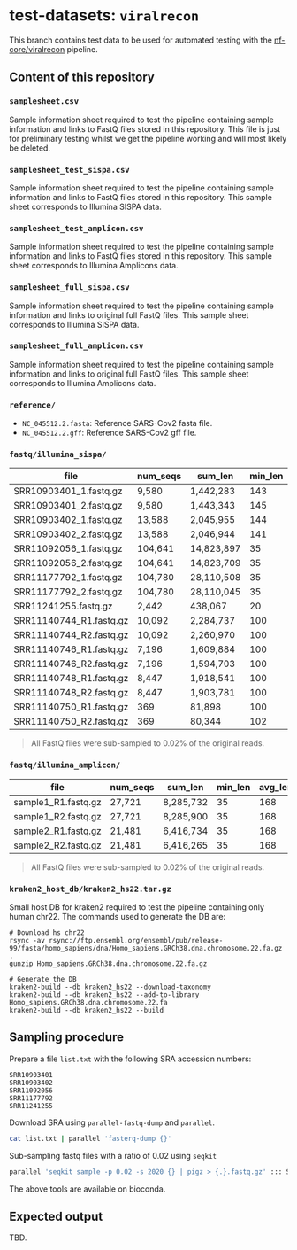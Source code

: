 # test-datasets: `viralrecon`

This branch contains test data to be used for automated testing with the [nf-core/viralrecon](https://github.com/nf-core/viralrecon) pipeline.

## Content of this repository

### `samplesheet.csv`

Sample information sheet required to test the pipeline containing sample information and links to FastQ files stored in this repository. This file is just for preliminary testing whilst we get the pipeline working and will most likely be deleted.

### `samplesheet_test_sispa.csv`

Sample information sheet required to test the pipeline containing sample information and links to FastQ files stored in this repository. This sample sheet corresponds to Illumina SISPA data.

### `samplesheet_test_amplicon.csv`

Sample information sheet required to test the pipeline containing sample information and links to FastQ files stored in this repository. This sample sheet corresponds to Illumina Amplicons data.

### `samplesheet_full_sispa.csv`

Sample information sheet required to test the pipeline containing sample information and links to original full FastQ files. This sample sheet corresponds to Illumina SISPA data.

### `samplesheet_full_amplicon.csv`

Sample information sheet required to test the pipeline containing sample information and links to original full FastQ files. This sample sheet corresponds to Illumina Amplicons data.

### `reference/`

* `NC_045512.2.fasta`: Reference SARS-Cov2 fasta file.
* `NC_045512.2.gff`: Reference SARS-Cov2 gff file.

### `fastq/illumina_sispa/`

| file                    | num_seqs | sum_len    | min_len | avg_len | max_len | file_size | Sequencer   | LibrarySource      |
|-------------------------|----------|------------|---------|---------|---------|-----------|-------------|--------------------|
| SRR10903401_1.fastq.gz  |    9,580 |  1,442,283 |     143 |   150.6 |     151 |      665K | PE Illumina | Metatranscriptomic |
| SRR10903401_2.fastq.gz  |    9,580 |  1,443,343 |     145 |   150.7 |     151 |      751K | PE Illumina | Metatranscriptomic |
| SRR10903402_1.fastq.gz  |   13,588 |  2,045,955 |     144 |   150.6 |     151 |      991K | PE Illumina | Metatranscriptomic |
| SRR10903402_2.fastq.gz  |   13,588 |  2,046,944 |     141 |   150.6 |     151 |      1.2M | PE Illumina | Metatranscriptomic |
| SRR11092056_1.fastq.gz  |  104,641 | 14,823,897 |      35 |   141.7 |     151 |      9.7M | PE Illumina | Metagenomics       |
| SRR11092056_2.fastq.gz  |  104,641 | 14,823,709 |      35 |   141.7 |     151 |      11M  | PE Illumina | Metagenomics       |
| SRR11177792_1.fastq.gz  |  104,780 | 28,110,508 |      35 |   268.3 |     301 |      15M  | PE Illumina | Genomic            |
| SRR11177792_2.fastq.gz  |  104,780 | 28,110,045 |      35 |   268.3 |     301 |      16M  | PE Illumina | Genomic            |
| SRR11241255.fastq.gz    |    2,442 |    438,067 |      20 |   179.4 |     185 |      86K  | SE Illumina | Viral RNA          |
| SRR11140744_R1.fastq.gz |   10,092 |  2,284,737 |     100 |   175.5 |     251 |      747K | PE Illumina | Metagenomics       |
| SRR11140744_R2.fastq.gz |   10,092 |  2,260,970 |     100 |   175.5 |     251 |      783K | PE Illumina | Metagenomics       |
| SRR11140746_R1.fastq.gz |    7,196 |  1,609,884 |     100 |   175.5 |     251 |      554K | PE Illumina | Metagenomics       |
| SRR11140746_R2.fastq.gz |    7,196 |  1,594,703 |     100 |   175.5 |     251 |      580K | PE Illumina | Metagenomics       |
| SRR11140748_R1.fastq.gz |    8,447 |  1,918,541 |     100 |   175.5 |     251 |      650K | PE Illumina | Metagenomics       |
| SRR11140748_R2.fastq.gz |    8,447 |  1,903,781 |     100 |   175.5 |     251 |      683K | PE Illumina | Metagenomics       |
| SRR11140750_R1.fastq.gz |      369 |     81,898 |     100 |   175.5 |     251 |       40K | PE Illumina | Metagenomics       |
| SRR11140750_R2.fastq.gz |      369 |     80,344 |     102 |   176.5 |     251 |       41K | PE Illumina | Metagenomics       |

> All FastQ files were sub-sampled to 0.02% of the original reads.

### `fastq/illumina_amplicon/`

| file                    | num_seqs | sum_len    | min_len | avg_len | max_len | file_size | Sequencer   | LibrarySource      |
|-------------------------|----------|------------|---------|---------|---------|-----------|-------------|--------------------|
| sample1_R1.fastq.gz     |   27,721 |  8,285,732 |      35 |     168 |     301 |        4M | PE Illumina | Metagenomics       |
| sample1_R2.fastq.gz     |   27,721 |  8,285,900 |      35 |     168 |     301 |        4M | PE Illumina | Metagenomics       |
| sample2_R1.fastq.gz     |   21,481 |  6,416,734 |      35 |     168 |     301 |        3M | PE Illumina | Metagenomics       |
| sample2_R2.fastq.gz     |   21,481 |  6,416,265 |      35 |     168 |     301 |        3M | PE Illumina | Metagenomics       |

> All FastQ files were sub-sampled to 0.02% of the original reads.

### `kraken2_host_db/kraken2_hs22.tar.gz`

Small host DB for kraken2 required to test the pipeline containing only human chr22. The commands used to generate the DB are:

```
# Download hs chr22
rsync -av rsync://ftp.ensembl.org/ensembl/pub/release-99/fasta/homo_sapiens/dna/Homo_sapiens.GRCh38.dna.chromosome.22.fa.gz .
gunzip Homo_sapiens.GRCh38.dna.chromosome.22.fa.gz

# Generate the DB
kraken2-build --db kraken2_hs22 --download-taxonomy
kraken2-build --db kraken2_hs22 --add-to-library Homo_sapiens.GRCh38.dna.chromosome.22.fa
kraken2-build --db kraken2_hs22 --build
```

## Sampling procedure

Prepare a file `list.txt` with the following SRA accession numbers:

```
SRR10903401
SRR10903402
SRR11092056
SRR11177792
SRR11241255
```

Download SRA using `parallel-fastq-dump` and `parallel`.

```bash
cat list.txt | parallel 'fasterq-dump {}'
```

Sub-sampling fastq files with a ratio of 0.02 using `seqkit`

```bash
parallel 'seqkit sample -p 0.02 -s 2020 {} | pigz > {.}.fastq.gz' ::: SRR*
```

The above tools are available on bioconda.

## Expected output

TBD.
